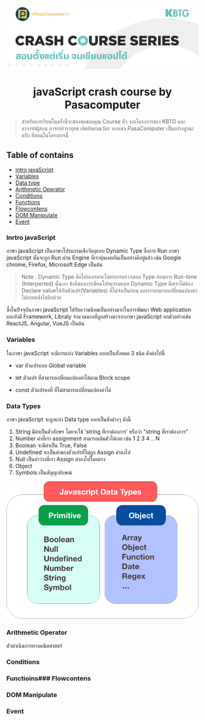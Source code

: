 <div align="center">
  <img src="Asset/javaScript crash course by pasacomputer Banner.jpg">
  <h1> javaScript crash course by Pasacomputer </h1>
</div>

> สำหรับการเรียนในครั้งนี้จะต้องขอขอบคุณ Course ดีๆ จากโครงการของ KBTG และอาจารย์ผู้สอน อาจารย์วรายุทธ เลิศกัลยาณวัตร จากเพจ PasaComputer เป็นอย่างสูงนะครับ ที่สอนในโครงการนี้

## Table of contains

- [intro javaScript](#intro-javaScript)
- [Variables](#variables)
- [Data type](#data-types)
- [Arithmetic Operator](#Arithmetic-Operator)
- [Conditions](#conditions)
- [Functions](#functions)
- [Flowcontens](#Flowcontens)
- [DOM Manipulate](#DOM-Manipulate)
- [Event](#event)

### Inrtro javaScript

ภาษา javaScript เป็นภาษาโปรแกรมเชิงวัตถุแบบ Dynamic Type ซึ่งการ Run ภาษา javaScript นั้นจะถูก Run ผ่าน Engine ที่เราคุ้นเคยกันเป็นอย่างดีอยู่แล้ว เช่น Google chrome, Firefox, Microsoft Edge เป็นต้น

> Note : Dynamic Type คือโปรแกรมจะไม่ทำการตรวจสอบ Type ก่อนการ Run-time (Interperted) นั้นเอง ข้อดีของการเขียนโปรแกรมแบบ Dynamic Type คือเราไม่ต้อง Declare valueให้กับตัวแปร(Variables) ที่ไม่จำเป็นก่อน และเราสามารถเปลี่ยนแปลงค่าได้ภายหลังได้อีกด้วย

ซึ่งในปัจจุบันภาษา javaScript ได้รับความนิยมเป็นอย่างมากในการพัฒนา Web application และยังมี Framework, Libraly จำนวนมากที่ถูกสร้างมาจากภาษา javaScript ยกตัวอย่างเช่น ReactJS, Angular, VueJS เป็นต้น

### Variables

ในภาษา javaScript จะมีการแบ่ง Variables ออกเป็นทั้งหมด 3 ชนิด ดังต่อไปนี้

- var ตัวแปรแบบ Global variable

- let ตัวแปร ที่สามารถเปลี่ยนแปลงค่าได้ตาม Block scope

- const ตัวแปรคงที่ ที่ไม่สามารถเปลี่ยนแปลงค่าได้

### Data Types

ภาษา javaScript จะถูกแบ่ง Data type ออกเป็นสิ่งต่างๆ ดังนี้

1. String มีค่าเป็นตัวอักษร โดยจะใช้ 'string ที่เราต้องการ' หรือว่า "string ที่เราต้องการ"
2. Number ค่าที่เรา assignment สามารถเติมตัวได้เลย เช่น 1 2 3 4 .. N
3. Boolean จะมีค่าเป็น True, False
4. Undefined จะเป็นค่าของตัวแปรที่ไม่ถูก Assign ค่าลงไป
5. Null เป็นค่าว่างที่เรา Assign ค่าลงไปโดยตรง
6. Object
7. Symbols เป็นสัญญาลักษณ์

![datatype](Asset/Javascript-DataType.png)

### Arithmetic Operator

ตัวดำเนินการทางคณิตศาสตร์

### Conditions

### Functioins### Flowcontens

### DOM Manipulate

### Event
